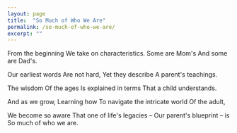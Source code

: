 ```yaml
---
layout: page
title:  "So Much of Who We Are"
permalink: /so-much-of-who-we-are/
excerpt: ""
---
```


From the beginning
We take on characteristics.
Some are Mom's
And some are Dad's.

Our earliest words
Are not hard,
Yet they describe
A parent's teachings.

The wisdom
Of the ages
Is explained in terms
That a child understands.

And as we grow,
Learning how
To navigate the intricate world
Of the adult,

We become so aware
That one of life's legacies –
Our parent's blueprint – is
So much of who we are.

